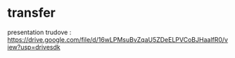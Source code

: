 # transfer

presentation trudove : 
https://drive.google.com/file/d/16wLPMsuBvZqaU5ZDeELPVCoBJHaalfR0/view?usp=drivesdk
